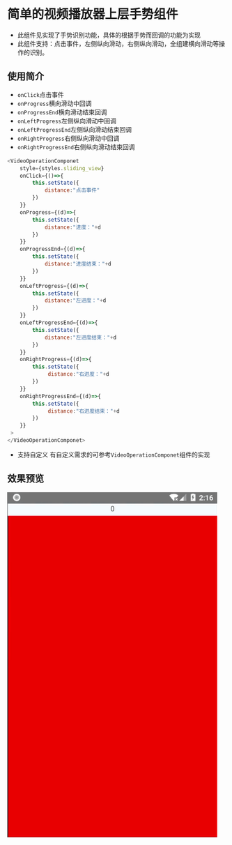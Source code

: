 # 简单的视频播放器上层手势组件
- 此组件见实现了手势识别功能，具体的根据手势而回调的功能为实现
- 此组件支持：点击事件，左侧纵向滑动，右侧纵向滑动，全组建横向滑动等操作的识别。
## 使用简介

- `onClick`点击事件
- `onProgress`横向滑动中回调
- `onProgressEnd`横向滑动结束回调
- `onLeftProgress`左侧纵向滑动中回调
- `onLeftProgressEnd`左侧纵向滑动结束回调
- `onRightProgress`右侧纵向滑动中回调
- `onRightProgressEnd`右侧纵向滑动结束回调
```javascript
<VideoOperationComponet
    style={styles.sliding_view}
    onClick={()=>{
        this.setState({
            distance:"点击事件"
        })
    }}
    onProgress={(d)=>{
        this.setState({
            distance:"进度："+d
        })
    }}
    onProgressEnd={(d)=>{
        this.setState({
            distance:"进度结束："+d
        })
    }}
    onLeftProgress={(d)=>{
        this.setState({
            distance:"左进度："+d
        })
    }}
    onLeftProgressEnd={(d)=>{
        this.setState({
            distance:"左进度结束："+d
        })
    }}
    onRightProgress={(d)=>{
        this.setState({
             distance:"右进度："+d
        })
    }}
    onRightProgressEnd={(d)=>{
        this.setState({
             distance:"右进度结束："+d
        })
    }}
 >
</VideoOperationComponet>
```
- 支持自定义 有自定义需求的可参考`VideoOperationComponet`组件的实现
## 效果预览
![markdown](./doc/images/a1.gif "markdown")
